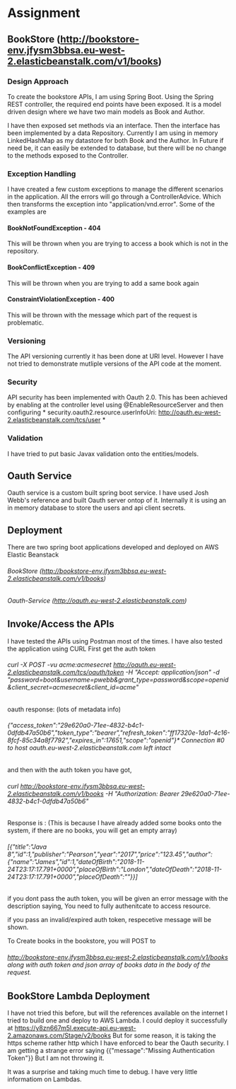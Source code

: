 # Assignment
## BookStore (http://bookstore-env.jfysm3bbsa.eu-west-2.elasticbeanstalk.com/v1/books)
### Design Approach
To create the bookstore APIs, I am using Spring Boot. Using the Spring REST controller, the required end points have been exposed. It is a model driven design where we have two main models as Book and Author.

I have then exposed set methods via an interface. Then the interface has been implemented by a data Repository. Currently I am using in memory LinkedHashMap as my datastore for both Book and the Author. In Future if need be, it can easily be extended to database, but there will be no change to the methods exposed to the Controller. 

### Exception Handling
I have created a few custom exceptions to manage the different scenarios in the application. All the errors will go through a ControllerAdvice. Which then transforms the exception into "application/vnd.error". Some of the examples are

#### BookNotFoundException - 404
This will be thrown when you are trying to access a book which is not in the repository.
#### BookConflictException - 409
This will be thrown when you are trying to add a same book again
#### ConstraintViolationException - 400
This will be thrown with the message which part of the request is problematic.

### Versioning
The API versioning currently it has been done at URI level. However I have not tried to demonstrate mutliple versions of the API code at the moment.

### Security
API security has been implemented with Oauth 2.0. This has been achieved by enabling at the controller level using @EnableResourceServer and then configuring * security.oauth2.resource.userInfoUri: http://oauth.eu-west-2.elasticbeanstalk.com/tcs/user *

### Validation
I have tried to put basic Javax validation onto the entities/models.

## Oauth Service
Oauth service is a custom built spring boot service. I have used Josh Webb's reference and built Oauth server ontop of it. Internally it is using an in memory database to store the users and api client secrets. 

## Deployment
There are two spring boot applications developed and deployed on AWS Elastic Beanstack
###### BookStore (http://bookstore-env.jfysm3bbsa.eu-west-2.elasticbeanstalk.com/v1/books)
###### Oauth-Service (http://oauth.eu-west-2.elasticbeanstalk.com)

## Invoke/Access the APIs

I have tested the APIs using Postman most of the times. I have also tested the application using CURL
First get the auth token
###### curl -X POST -vu acme:acmesecret http://oauth.eu-west-2.elasticbeanstalk.com/tcs/oauth/token -H "Accept: application/json" -d "password=boot&username=pwebb&grant_type=password&scope=openid&client_secret=acmesecret&client_id=acme"

oauth response: (lots of metadata info)
###### {"access_token":"29e620a0-71ee-4832-b4c1-0dfdb47a50b6","token_type":"bearer","refresh_token":"ff17320e-1da1-4c16-8fcf-85c34a8f7792","expires_in":17651,"scope":"openid"}* Connection #0 to host oauth.eu-west-2.elasticbeanstalk.com left intact

and then with the auth token you have got, 
###### curl http://bookstore-env.jfysm3bbsa.eu-west-2.elasticbeanstalk.com/v1/books -H "Authorization: Bearer 29e620a0-71ee-4832-b4c1-0dfdb47a50b6"

Response is : (This is because I have already added some books onto the system, if there are no books, you will get an empty array)

###### [{"title":"Java 8","id":1,"publisher":"Pearson","year":"2017","price":"123.45","author":{"name":"James","id":1,"dateOfBirth":"2018-11-24T23:17:17.791+0000","placeOfBirth":"London","dateOfDeath":"2018-11-24T23:17:17.791+0000","placeOfDeath":""}}]

if you dont pass the auth token, you will be given an error message with the description saying, You need to fully authenitcate to access resource.

if you pass an invalid/expired auth token, respecetive message will be shown.

To Create books in the bookstore, you will POST to
###### http://bookstore-env.jfysm3bbsa.eu-west-2.elasticbeanstalk.com/v1/books along with auth token and json array of books data in the body of the request.

## BookStore Lambda Deployment
I have not tried this before, but will the references available on the internet I tried to build one and deploy to AWS Lambda. 
I could deploy it successfully at https://y8zn667m5l.execute-api.eu-west-2.amazonaws.com/Stage/v2/books
But for some reason, it is taking the https scheme rather http which I have enforced to bear the Oauth security. I am getting a strange error saying {{"message":"Missing Authentication Token"}} But I am not throwing it. 

It was a surprise and taking much time to debug. I have very little informatiom on Lambdas.








